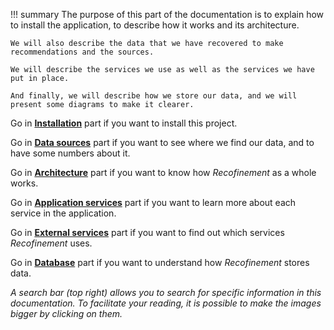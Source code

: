 !!! summary
    The purpose of this part of the documentation is to explain how to install the application, to describe how it works and its architecture.

    We will also describe the data that we have recovered to make recommendations and the sources.

    We will describe the services we use as well as the services we have put in place.

    And finally, we will describe how we store our data, and we will present some diagrams to make it clearer.

Go in __[Installation](./installation)__ part if you want to install this project.

Go in __[Data sources](./datasources)__ part if you want to see where we find our data, and to have some numbers about it.

Go in __[Architecture](./architecture)__ part if you want to know how *Recofinement* as a whole works.

Go in __[Application services](./services/ui)__ part if you want to learn more about each service in the application.

Go in __[External services](./external_services/mailjet)__ part if you want to find out which services *Recofinement* uses.

Go in __[Database](./database)__ part if you want to understand how *Recofinement* stores data.

*A search bar (top right) allows you to search for specific information in this documentation. To facilitate your reading, it is possible to make the images bigger by clicking on them.*